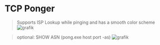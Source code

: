 # TCP Ponger

> Supports ISP Lookup while pinging and has a smooth color scheme
![grafik](https://github.com/KuroSys/Ponger/assets/102257683/05ab3ae0-01ce-4ce4-9839-480e591d58e1)


> optional: SHOW ASN (pong.exe host port -as)
![grafik](https://github.com/KuroSys/Ponger/assets/102257683/4e1592bd-5ca8-438f-8fba-44438d914b2c)


